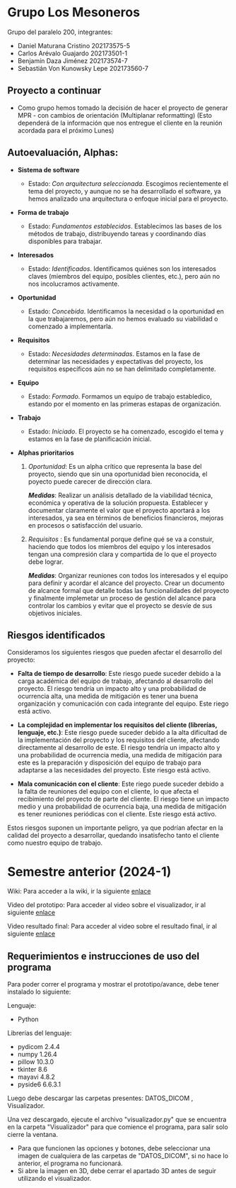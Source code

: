 # Grupo Los Mesoneros

Grupo del paralelo 200, integrantes:

- Daniel Maturana Cristino 202173575-5
- Carlos Arévalo Guajardo 202173501-1
- Benjamín Daza Jiménez 202173574-7
- Sebastián Von Kunowsky Lepe 202173560-7

## Proyecto a continuar
- Como grupo hemos tomado la decisión de hacer el proyecto de generar MPR - con cambios de orientación (Multiplanar reformatting) (Esto dependerá de la información que nos entregue el cliente en la reunión acordada para el próximo Lunes)
## Autoevaluación, Alphas:
* **Sistema de software**
    - Estado: _Con arquitectura seleccionada_. Escogimos recientemente el tema del proyecto, y aunque no se ha desarrollado el software, ya hemos analizado una arquitectura o enfoque inicial para el proyecto.
* **Forma de trabajo**
    - Estado: _Fundamentos establecidos_. Establecimos las bases de los métodos de trabajo, distribuyendo tareas y coordinando días disponibles para trabajar.
* **Interesados**
    - Estado: _Identificados_. Identificamos quiénes son los interesados claves (miembros del equipo, posibles clientes, etc.), pero aún no nos incolucramos activamente. 
* **Oportunidad**
    - Estado: _Concebida_. Identificamos la necesidad o la oportunidad en la que trabajaremos, pero aún no hemos evaluado su viabilidad o comenzado a implementarla.
* **Requisitos**
    - Estado: _Necesidades determinadas_. Estamos en la fase de determinar las necesidades y expectativas del proyecto, los requisitos específicos aún no se han delimitado completamente.
* **Equipo**
    - Estado: _Formado_. Formamos un equipo de trabajo establedico, estando por el momento en las primeras estapas de organización.
* **Trabajo**
    - Estado: _Iniciado_. El proyecto se ha comenzado, escogido el tema y estamos en la fase de planificación inicial.
 
*  **Alphas prioritarios**
    1. _Oportunidad_: Es un alpha crítico que representa la base del proyecto, siendo que sin una oportunidad bien reconocida, el poyecto puede carecer de dirección clara.

         **_Medidas_**: Realizar un análisis detallado de la viabilidad técnica, económica y operativa de la solución propuesta. Establecer y documentar claramente el valor que el proyecto aportará a los interesados, ya sea en términos de beneficios financieros, mejoras en procesos o satisfacción del usuario.


    2. _Requisitos_ : Es fundamental porque define qué se va a constuir, haciendo que todos los miembros del equipo y los interesados tengan una compresión clara y compartida de lo que el proyecto debe lograr.

         **_Medidas_**: Organizar reuniones con todos los interesados y el equipo para definir y acordar el alcance del proyecto. Crear un documento de alcance formal que detalle todas las funcionalidades del proyecto y finalmente implemetar un proceso de gestión del alcance para controlar los cambios y evitar que el proyecto se desvíe de sus objetivos iniciales. 
## Riesgos identificados
Consideramos los siguientes riesgos que pueden afectar el desarrollo del proyecto:
*  **Falta de tiempo de desarrollo**: Este riesgo puede suceder debido a la carga académica del equipo de trabajo, afectando al desarrollo del proyecto. El riesgo tendría un impacto alto y una probabilidad de ocurrencia alta, una medida de mitigación es tener una buena organización y comunicación con cada integrante del equipo. Este riego está activo.

* **La complejidad en implementar los requisitos del cliente (librerías, lenguaje, etc.)**: Este riesgo puede suceder debido a la alta dificultad de la implementación del proyecto y los requisitos del cliente, afectando directamente al desarrollo de este. El riesgo tendría un impacto alto y una probabilidad de ocurrencia media, una medida de mitigación para este es la preparación y disposición del equipo de trabajo para adaptarse a las necesidades del proyecto. Este riesgo está activo.

* **Mala comunicación con el cliente**: Este riego puede suceder debido a la falta de reuniones del equipo con el cliente, lo que afecta el recibimiento del proyecto de parte del cliente. El riesgo tiene un impacto medio y una probabilidad de ocurrencia baja, una medida de mitigación es tener reuniones periódicas con el cliente. Este riesgo está activo.

Estos riesgos suponen un importante peligro, ya que podrían afectar en la calidad del proyecto a desarrollar, quedando insatisfecho tanto el cliente como nuestro equipo de trabajo. 
# Semestre anterior (2024-1)
Wiki: Para acceder a la wiki, ir la siguiente [enlace](https://github.com/tylwerr/GRP-LosAnalistas-2024-PROYINF/wiki#wiki-grupo-losanalistas)

Video del prototipo: Para acceder al video sobre el visualizador, ir al siguiente [enlace](https://youtu.be/In0gr04gF_E)

Video resultado final: Para acceder al video sobre el resultado final, ir al siguiente [enlace](https://youtu.be/34fRJNLTTV0)

## Requerimientos e instrucciones de uso del programa

Para poder correr el programa y mostrar el prototipo/avance, debe tener instalado lo siguiente:

Lenguaje:
- Python 

Librerías del lenguaje:
- pydicom 2.4.4
- numpy 1.26.4
- pillow 10.3.0
- tkinter 8.6
- mayavi 4.8.2
- pyside6 6.6.3.1

Luego debe descargar las carpetas presentes: DATOS_DICOM , Visualizador.

Una vez descargado, ejecute el archivo "visualizador.py" que se encuentra en la carpeta "Visualizador" para que comience el programa, para salir solo cierre la ventana.

- Para que funcionen las opciones y botones, debe seleccionar una imagen de cualquiera de las carpetas de "DATOS_DICOM", si no hace lo anterior, el programa no funcionará.
- Si abre la imagen en 3D, debe cerrar el apartado 3D antes de seguir utilizando el visualizador. 
